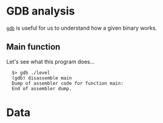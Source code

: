 # GDB analysis

[`gdb`](https://linux.die.net/man/1/gdb) is useful for us to understand how a given binary works.

## Main function

Let's see what this program does...

```gdb
  $> gdb ./level
  (gdb) disassemble main
  Dump of assembler code for function main:
  End of assembler dump.
```

>

# Data
